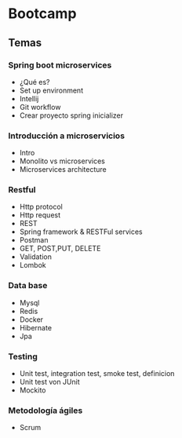 # Bootcamp


## Temas

### Spring boot microservices
- ¿Qué es?
- Set up environment
- Intellij
- Git workflow
- Crear proyecto spring inicializer

### Introducción a microservicios
- Intro
- Monolito vs microservices
- Microservices architecture

### Restful
- Http protocol
- Http request
- REST
- Spring framework & RESTFul services
- Postman
- GET, POST,PUT, DELETE
- Validation
- Lombok

### Data base
- Mysql
- Redis
- Docker
- Hibernate
- Jpa

### Testing
- Unit test, integration test, smoke test, definicion
- Unit test von JUnit
- Mockito

### Metodología ágiles
- Scrum


